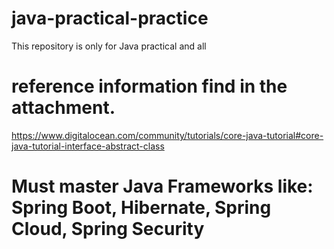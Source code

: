 # java-practical-practice
This repository is only for Java practical and all 


# reference information find in the attachment.
https://www.digitalocean.com/community/tutorials/core-java-tutorial#core-java-tutorial-interface-abstract-class


# Must master Java Frameworks like: Spring Boot, Hibernate, Spring Cloud, Spring Security 
